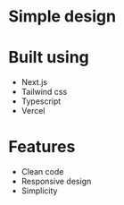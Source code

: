 # Simple design

# Built using

- Next.js
- Tailwind css
- Typescript
- Vercel

# Features

- Clean code
- Responsive design
- Simplicity
